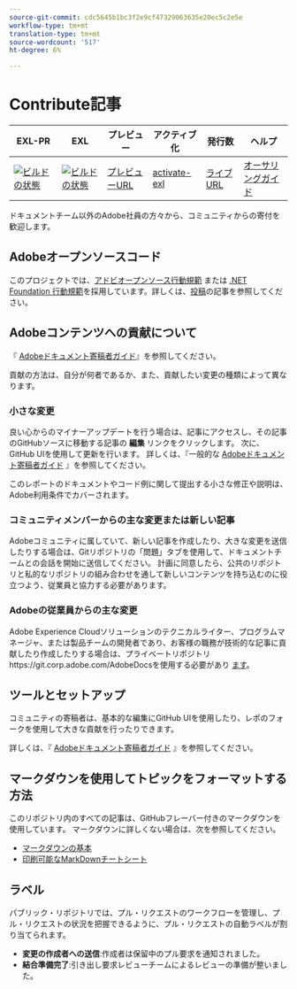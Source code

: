 ```yaml
---
source-git-commit: cdc5645b1bc3f2e9cf47329063635e20ec5c2e5e
workflow-type: tm+mt
translation-type: tm+mt
source-wordcount: '517'
ht-degree: 6%

---
```

# Contribute記事

| EXL-PR | EXL | プレビュー | アクティブ化 | 発行数 | ヘルプ |
|--- |--- |--- |--- |--- |--- |
| [![ビルドの状態](https://docs.ci.corp.adobe.com/view/exl-pr/job/livefyre.en_pr-exl/badge/icon)](https://docs.ci.corp.adobe.com/view/exl-pr/job/livefyre.en_pr-exl/lastBuild/) | [![ビルドの状態](https://docs.ci.corp.adobe.com/view/exl-pr/job/livefyre.en_exl/lastBuild/badge/icon)](https://docs.ci.corp.adobe.com/view/exl-pr/job/livefyre.en_exl/lastBuild/lastBuild) | [プレビューURL](https://experienceleague.corp.adobe.com/docs/livefyre/using/home.html?lang=en) | [activate-exl](https://docs.ci.corp.adobe.com/job/activate-exl/build/) | [ライブURL](https://experienceleague.adobe.com/docs/livefyre/using/home.html?lang=en) | [オーサリングガイド](https://experienceleague.adobe.com/docs/authoring-guide-exl/using/home.html?lang=en) |

ドキュメントチーム以外のAdobe社員の方々から、コミュニティからの寄付を歓迎します。

## Adobeオープンソースコード

このプロジェクトでは、[アドビオープンソース行動規範](code-of-conduct.md) または [.NET Foundation 行動規範](https://dotnetfoundation.org/code-of-conduct)を採用しています。詳しくは、[投稿](contributing.md)の記事を参照してください。

## Adobeコンテンツへの貢献について

『 [Adobeドキュメント寄稿者ガイド](https://docs.adobe.com/content/help/en/contributor/contributor-guide/introduction.html)』を参照してください。

貢献の方法は、自分が何者であるか、また、貢献したい変更の種類によって異なります。

### 小さな変更

良い心からのマイナーアップデートを行う場合は、記事にアクセスし、その記事のGitHubソースに移動する記事の **編集** リンクをクリックします。 次に、GitHub UIを使用して更新を行います。 詳しくは、『一般的な [Adobeドキュメント寄稿者ガイド](https://docs.adobe.com/content/help/en/contributor/contributor-guide/introduction.html) 』を参照してください。

このレポートのドキュメントやコード例に関して提出する小さな修正や説明は、Adobe利用条件でカバーされます。

### コミュニティメンバーからの主な変更または新しい記事

Adobeコミュニティに属していて、新しい記事を作成したり、大きな変更を送信したりする場合は、Gitリポジトリの「問題」タブを使用して、ドキュメントチームとの会話を開始に送信してください。 計画に同意したら、公共のリポジトリと私的なリポジトリの組み合わせを通して新しいコンテンツを持ち込むのに役立つよう、従業員と協力する必要があります。

<!--
If you submit a pull request with significant changes to documentation and code examples, you'll see a message in the pull request asking you to submit an online contribution license agreement (CLA). We need you to complete the online form before we can review your pull request.
-->

### Adobeの従業員からの主な変更

Adobe Experience Cloudソリューションのテクニカルライター、プログラムマネージャ、または製品チームの開発者であり、お客様の職務が技術的な記事に貢献したり作成したりする場合は、プライベートリポジトリhttps://git.corp.adobe.com/AdobeDocsを使用する必要があり [ます](https://git.corp.adobe.com/AdobeDocs)。 <!--Employees from other parts of the Adobe world should use the public repo for minor updates.-->

## ツールとセットアップ

コミュニティの寄稿者は、基本的な編集にGitHub UIを使用したり、レポのフォークを使用して大きな貢献を行ったりできます。

詳しくは、『 [Adobeドキュメント寄稿者ガイド](https://docs.adobe.com/content/help/en/contributor/contributor-guide/introduction.html) 』を参照してください。

## マークダウンを使用してトピックをフォーマットする方法

このリポジトリ内のすべての記事は、GitHubフレーバー付きのマークダウンを使用しています。 マークダウンに詳しくない場合は、次を参照してください。

* [マークダウンの基本](https://help.github.com/articles/markdown-basics/)
* [印刷可能なMarkDownチートシート](https://guides.github.com/pdfs/markdown-cheatsheet-online.pdf)

## ラベル

パブリック・リポジトリでは、プル・リクエストのワークフローを管理し、プル・リクエストの状況を把握できるように、プル・リクエストの自動ラベルが割り当てられます。

* **変更の作成者への送信**:作成者は保留中のプル要求を通知されました。
* **結合準備完了**:引き出し要求レビューチームによるレビューの準備が整いました。
